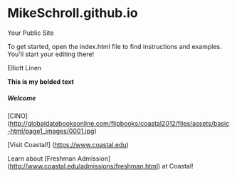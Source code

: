 MikeSchroll.github.io
=====================

Your Public Site

To get started, open the index.html file to find instructions and examples. You'll start your editing there!
 
 Elliott Linen
 
 **This is my bolded text**

##### Welcome <h5>


[CINO] (http://globaldatebooksonline.com/flipbooks/coastal2012/files/assets/basic-html/page1_images/0001.jpg)

[Visit Coastal!] (https://www.coastal.edu)

Learn about [Freshman Admission] (http://www.coastal.edu/admissions/freshman.html) at Coastal!
